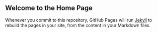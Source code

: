 ## Welcome to the Home Page

Whenever you commit to this repository, GitHub Pages will run [Jekyll](https://jekyllrb.com/) to rebuild the pages in your site, from the content in your Markdown files.


